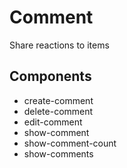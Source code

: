 # Comment

Share reactions to items

## Components

- create-comment
- delete-comment
- edit-comment
- show-comment
- show-comment-count
- show-comments
